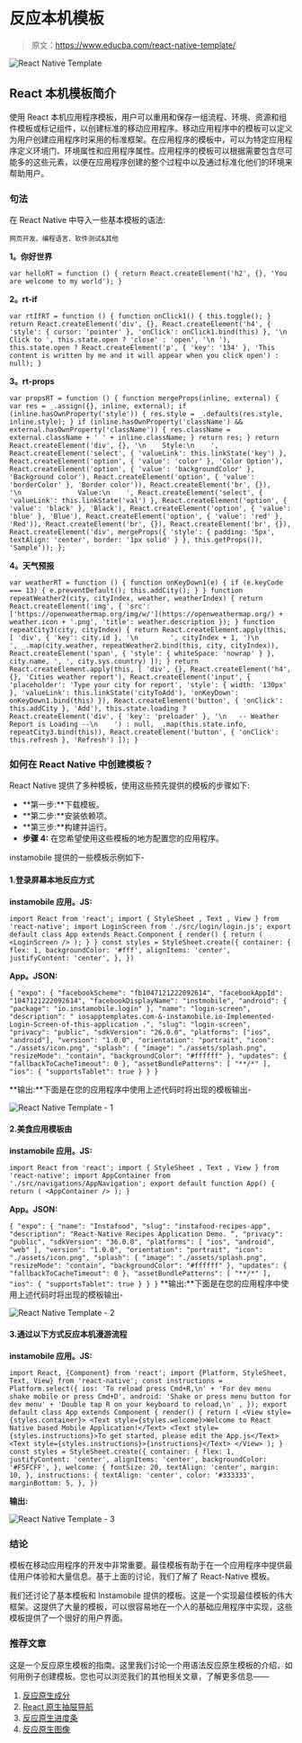 # 反应本机模板

> 原文：<https://www.educba.com/react-native-template/>

![React Native Template](img/96be3c23590b4b75dce7ae5935f2a9ef.png)



## React 本机模板简介

使用 React 本机应用程序模板，用户可以重用和保存一组流程、环境、资源和组件模板或标记组件，以创建标准的移动应用程序。移动应用程序中的模板可以定义为用户创建应用程序时采用的标准框架。在应用程序的模板中，可以为特定应用程序定义环境门、环境属性和应用程序属性。应用程序的模板可以根据需要包含尽可能多的这些元素，以便在应用程序创建的整个过程中以及通过标准化他们的环境来帮助用户。

### 句法

在 React Native 中导入一些基本模板的语法:

<small>网页开发、编程语言、软件测试&其他</small>

**1。你好世界**

`var helloRT = function () {
return React.createElement('h2', {}, 'You are welcome to my world');
}`

**2。rt-if**

`var rtIfRT = function () { function onClick1() {
this.toggle();
}
return React.createElement('div', {}, React.createElement('h4', { 'style': { cursor: 'pointer' },
'onClick': onClick1.bind(this)
}, '\n
Click to ', this.state.open ? 'close' : 'open',
'\n
'), this.state.open ? React.createElement('p', { 'key': '134' }, 'This content is written by me and it will appear when you click open') : null);
}`

**3。rt-props**

`var propsRT = function () {
function mergeProps(inline, external) {
var res = _.assign({}, inline, external); if (inline.hasOwnProperty('style')) {
res.style = _.defaults(res.style, inline.style);
}
if (inline.hasOwnProperty('className') && external.hasOwnProperty('className')) {
res.className = external.className + ' ' + inline.className;
}
return res;
}
return React.createElement('div', {}, '\n    Style:\n    ', React.createElement('select', { 'valueLink': this.linkState('key') }, React.createElement('option', { 'value': 'color' }, 'Color Option'), React.createElement('option', { 'value': 'backgroundColor' }, 'Background color'), React.createElement('option', { 'value': 'borderColor' }, 'Border color')), React.createElement('br', {}), '\n              Value:\n    ', React.createElement('select', { 'valueLink': this.linkState('val') }, React.createElement('option', { 'value': 'black' }, 'Black'),
React.createElement('option', { 'value': 'blue' }, 'Blue'),
React.createElement('option', { 'value': 'red' }, 'Red')),
React.createElement('br', {}), React.createElement('br', {}), React.createElement('div', mergeProps({
'style': {
padding: '5px',
textAlign: 'center',
border: '1px solid'
}
}, this.getProps()), 'Sample'));
};`

**4。天气预报**

`var weatherRT = function () { function onKeyDown1(e) {
if (e.keyCode === 13) { e.preventDefault(); this.addCity();
}
}
function repeatWeather2(city, cityIndex, weather, weatherIndex) { return React.createElement('img', {
'src': ['https://openweathermap.org/img/w/'](https://openweathermap.org/) + weather.icon +
'.png',
'title': weather.description
});
}
function repeatCity3(city, cityIndex) {
return React.createElement.apply(this, [
'div',
{ 'key': city.id },
'\n        ',
cityIndex + 1,
')\n        ',
_.map(city.weather, repeatWeather2.bind(this, city, cityIndex)),
React.createElement('span', { 'style': { whiteSpace: 'nowrap' }
}, city.name, ', ', city.sys.country)
]);
}
return React.createElement.apply(this, [
'div',
{},
React.createElement('h4', {}, 'Cities weather report'),
React.createElement('input', {
'placeholder': 'Type your city for report',
'style': { width: '130px' },
'valueLink': this.linkState('cityToAdd'),
'onKeyDown': onKeyDown1.bind(this)
}),
React.createElement('button', { 'onClick': this.addCity }, 'Add'),
this.state.loading ? React.createElement('div', { 'key': 'preloader' }, '\n   -- Weather Report is Loading --\n    ') : null,
_.map(this.state.info, repeatCity3.bind(this)),
React.createElement('button', { 'onClick': this.refresh }, 'Refresh')
]);
}`

### 如何在 React Native 中创建模板？

React Native 提供了多种模板，使用这些预先提供的模板的步骤如下:

*   **第一步:**下载模板。
*   **第二步:**安装依赖项。
*   **第三步:**构建并运行。
*   **步骤 4:** 在您希望使用这些模板的地方配置您的应用程序。

instamobile 提供的一些模板示例如下-

#### 1.登录屏幕本地反应方式

**instamobile 应用。JS:**

`import React from 'react'; import { StyleSheet
, Text
, View } from 'react-native';
import LoginScreen from './src/login/login.js'; export default class App extends React.Component {
render() { return (
<LoginScreen />
);
}
}
const styles = StyleSheet.create({ container: {
flex: 1,
backgroundColor: '#fff',
alignItems: 'center', justifyContent: 'center',
},
})`

**App。JSON:**

`{
"expo": {
"facebookScheme": "fb1047121222092614", "facebookAppId": "1047121222092614", "facebookDisplayName": "instmobile", "android": {
"package": "io.instamobile.login"
},
"name": "login-screen",
"description": " iosapptemplates.com-&-instamobile.io-Implemented- Login-Screen-of-this-application .",
"slug": "login-screen",
"privacy": "public",
"sdkVersion": "26.0.0",
"platforms": ["ios", "android"],
"version": "1.0.0", "orientation": "portrait", "icon": "./assets/icon.png", "splash": {
"image": "./assets/splash.png", "resizeMode": "contain", "backgroundColor": "#ffffff"
},
"updates": { "fallbackToCacheTimeout": 0
},
"assetBundlePatterns": [ "**/*"
],
"ios": { "supportsTablet": true
}
}
}`

**输出:**下面是在您的应用程序中使用上述代码时将出现的模板输出-

![React Native Template - 1](img/bf76c5d89220861cb7fb08c38f938667.png)



#### 2.美食应用模板由

**instamobile 应用。JS:**

`import React from 'react'; import { StyleSheet
, Text
, View } from 'react-native';
import AppContainer from './src/navigations/AppNavigation';
export default function App() { return (
<AppContainer />
);
}`

**App。JSON:**

`{
"expo": {
"name": "Instafood",
"slug": "instafood-recipes-app",
"description": "React-Native Recipes Application Demo. “, "privacy": "public",
"sdkVersion": "36.0.0", "platforms": [
"ios", "android", "web"
],
"version": "1.0.0", "orientation": "portrait", "icon": "./assets/icon.png", "splash": {
"image": "./assets/splash.png", "resizeMode": "contain", "backgroundColor": "#ffffff"
},
"updates": { "fallbackToCacheTimeout": 0
},
"assetBundlePatterns": [ "**/*"
],
"ios": { "supportsTablet": true
}
}
}`
**输出:**下面是在您的应用程序中使用上述代码时将出现的模板输出-

![React Native Template - 2](img/e83b69d59c7e2604754011779e117c5e.png)



#### 3.通过以下方式反应本机漫游流程

**instamobile 应用。JS:**

`import React, {Component} from 'react';
import {Platform, StyleSheet, Text, View} from 'react-native';
const instructions = Platform.select({
ios: 'To reload press Cmd+R,\n' + 'For dev menu shake mobile or press Cmd+D',
android:
'Shake or press menu button for dev menu' + 'Double tap R on your keyboard to reload,\n' ,
});
export default class App extends Component { render() {
return (
<View style={styles.container}>
<Text style={styles.welcome}>Welcome to React Native based Mobile Application!</Text>
<Text style={styles.instructions}>To get started, please edit the App.js</Text>
<Text style={styles.instructions}>{instructions}</Text>
</View>
);
}
const styles = StyleSheet.create({ container: {
flex: 1,
justifyContent: 'center', alignItems: 'center', backgroundColor: '#F5FCFF',
},
welcome: { fontSize: 20,
textAlign: 'center', margin: 10,
},
instructions: { textAlign: 'center', color: '#333333',
marginBottom: 5,
},
})`

**输出:**

![React Native Template - 3](img/e1164b27367ed6480dc84181bc39169b.png)



### 结论

模板在移动应用程序的开发中非常重要。最佳模板有助于在一个应用程序中提供最佳用户体验和大量信息。基于上面的讨论，我们了解了 React-Native 模板。

我们还讨论了基本模板和 Instamobile 提供的模板。这是一个实现最佳模板的伟大框架。这提供了大量的模板，可以很容易地在一个人的基础应用程序中实现，这些模板提供了一个很好的用户界面。

### 推荐文章

这是一个反应原生模板的指南。这里我们讨论一个用语法反应原生模板的介绍，如何用例子创建模板。您也可以浏览我们的其他相关文章，了解更多信息——

1.  [反应原生成分](https://www.educba.com/react-native-components/)
2.  [React 原生抽屉导航](https://www.educba.com/react-native-drawer-navigation/)
3.  [反应原生进度条](https://www.educba.com/react-native-progress-bar/)
4.  [反应原生图像](https://www.educba.com/react-native-image/)





